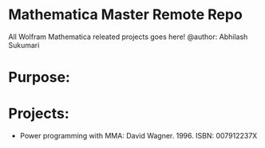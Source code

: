 # Mathematica Master Remote Repo
All Wolfram Mathematica releated projects goes here!
@author: Abhilash Sukumari

# Purpose:

# Projects:
- Power programming with MMA: David Wagner. 1996. ISBN: 007912237X 
